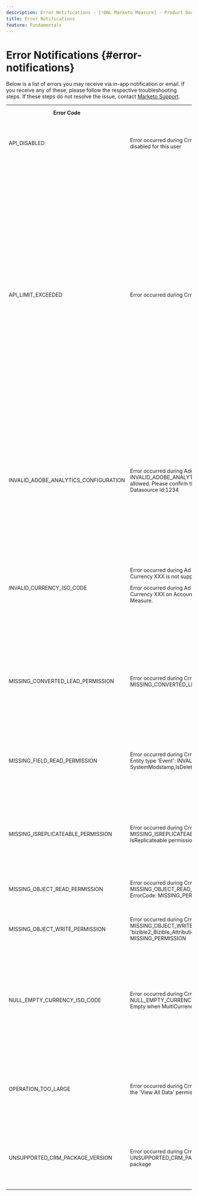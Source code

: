 ```yaml
---
description: Error Notifications - [!DNL Marketo Measure] - Product Documentation
title: Error Notifications
feature: Fundamentals
---
```

# Error Notifications {#error-notifications}

Below is a list of errors you may receive via in-app notification or email. If you receive any of these, please follow the respective troubleshooting steps. If these steps do not resolve the issue, contact [Marketo Support](https://nation.marketo.com/t5/support/ct-p/Support).

<table>
  <tbody>
    <tr>
      <th style="width:31%">Error Code</th>
      <th style="width:23%">Notification Example</th>
      <th style="width:23%">Description</th>
      <th style="width:23%">Troubleshooting Steps</th>
    </tr>
    <tr>
      <td>API_DISABLED</td>
      <td>Error occurred during Crm Import : API_DISABLED : API calls have been disabled for this user</td>
      <td>The API permission has been disabled for the Marketo Measure user.</td>
      <td>Refer to the following Salesforce documentation on <a href="https://help.salesforce.com/s/articleView?id=sf.branded_apps_commun_api_permset.htm&amp;type=5">how to enable API access</a>.</td>
    </tr>
    <tr>
      <td>API_LIMIT_EXCEEDED</td>
      <td>Error occurred during Crm Export : PI_LIMIT_EXCEEDED</td>
      <td>The CRM's API limit has been exceeded (24 hrs).</td>
      <td>Refer to the following documentation for your CRM for assistance adjusting API credit allocations:</p>
          <ul>
            <li><a href="https://learn.microsoft.com/en-us/dynamics365/fin-ops-core/dev-itpro/data-entities/service-protection-monitoring">Dynamics</a>
            </li>
            <li><a href="https://developer.salesforce.com/docs/atlas.en-us.salesforce_app_limits_cheatsheet.meta/salesforce_app_limits_cheatsheet/salesforce_app_limits_platform_api.htm">Salesforce</a>
            </li>
          </ul>
          <p>You may also adjust the CRM credits Marketo Measure uses following the below steps:</p>
          <ul>
            <li>Navigate to <b>Settings</b> > <b>CRM</b> > <b>General</b></li>
            <li>Update the Daily CRM API Limit<br/>
              <ul>
                <li><b>Note: Default is 100,000</b></li>
              </ul>
            </li>
          </ul>
          <p>
           <img src="assets/error-notifications-1.png">
          </p>
      </td>
    </tr>
    <tr>
      <td>INVALID_ADOBE_ANALYTICS_CONFIGURATION</td>
      <td>Error occurred during AdobeAnalytics Export: INVALID_ADOBE_ANALYTICS_CONFIGURATION : Error: Upload not allowed. Please confirm the datasource schema before upload. Datasource Id:1234</td>
      <td>The Adobe Analytics integration is not configured correctly.</td>
      <td>Refer to the following help articles to ensure correct configuration:
        <ul>
          <li>
            <a href="/help/marketo-measure-and-adobe/marketo-measure-integrations-with-adobe-analytics.md">Marketo Measure Integrations with Adobe Analytics</a>
          </li>
          <li>
            <a href="https://experienceleague.adobe.com/docs/core-services/interface/services/customer-attributes/t-crs-usecase.html">Create a Customer Attribute source and upload the data file</a>
          </li>
        </ul>
      </td>
    </tr>
    <tr>
      <td>INVALID_CURRENCY_ISO_CODE</td>
      <td>Error occurred during Ad Import: INVALID_CURRENCY_ISO_CODE: Currency XXX is not supported by Marketo Measure.
      <p>
      Error occurred during Ad Import: INVALID_CURRENCY_ISO_CODE : Currency XXX on Account for 1234 is not supported by Marketo Measure.</td>
      <td>An unsupported currency was encountered.</td>
      <td>In the source system indicated in the notification (Ad, Crm, Marketo) ensure the currency associated to the record has a supported & valid currency. Supported currencies are derived from ISO currency standards.</td>
    </tr>
    <tr>
      <td>MISSING_CONVERTED_LEAD_PERMISSION</td>
      <td>Error occurred during Crm Export: MISSING_CONVERTED_LEAD_PERMISSION</td>
      <td>Marketo Measure is missing the View/Edit Converted Leads permission</td>
      <td>Refer to the following Experience League document for assistance with enabling this permission in your CRM<br/>
          <a href="/help/marketo-measure-salesforce-reporting/additional-functionality/enabling-the-permission-to-edit-converted-leads.md">Enabling the Permission to Edit Converted Leads</a></td>
    </tr>
    <tr>
      <td>MISSING_FIELD_READ_PERMISSION</td>
      <td>Error occurred during Crm Import: MISSING_FIELD_READ_PERMISSION : Entity type 'Event': INVALID_FIELD:<br/>
    SystemModstamp,IsDeleted,WhoId,bizible2__Bizible_Touchpoint_Date__c</td>
      <td>Marketo Measure is missing read permissions to a required field.</td>
      <td>Refer to the following help articles for guidance on the permissions Marketo Measure requires:
        <ul>
          <li><a href="/help/marketo-measure-and-dynamics/getting-started-with-marketo-measure-and-dynamics/marketo-measure-dynamics-schema.md">Dynamics</a>
          </li>
          <li><a href="/help/configuration-and-setup/marketo-measure-and-salesforce/how-marketo-measure-and-salesforce-interact.md">Salesforce</a>
          </li>
        </ul>
      </td>
    </tr>
    <tr>
      <td>MISSING_ISREPLICATEABLE_PERMISSION</td>
      <td>Error occurred during Crm Import: MISSING_ISREPLICATEABLE_PERMISSION : We are missing IsReplicateable permission on Campaign</td>
      <td>This permission is required on Salesforce objects for us to keep your Marketo Measure and Salesforce in sync.</td>
      <td>Contact Salesforce support for assistance setting the replicateable permission on objects.</td>
    </tr>
    <tr>
      <td>MISSING_OBJECT_READ_PERMISSION</td>
      <td>Error occurred during Crm Import: MISSING_OBJECT_READ_PERMISSION : Entity type Campaign': CRM ErrorCode: MISSING_PERMISSION</td>
      <td>Marketo Measure is missing read permissions to a required object.</td>
      <td rowspan="2">Refer to the following help articles for guidance on the permissions Marketo Measure requires:
          <ul>
            <li><a href="/help/marketo-measure-and-dynamics/getting-started-with-marketo-measure-and-dynamics/marketo-measure-dynamics-schema.md">Dynamics</a>
            </li>
            <li><a href="/help/configuration-and-setup/marketo-measure-and-salesforce/how-marketo-measure-and-salesforce-interact.md">Salesforce</a>
            </li>
          </ul>
      </td>
    </tr>
    <tr>
      <td>MISSING_OBJECT_WRITE_PERMISSION</td>
      <td>Error occurred during Crm Export: MISSING_OBJECT_WRITE_PERMISSION : Entity type 'bizible2_Bizible_Attribution_Touchpoint': CRM ErrorCode: MISSING_PERMISSION</td>
      <td>Marketo Measure is missing write permissions to a required object.</td>
    </tr>
    <tr>
      <td>NULL_EMPTY_CURRENCY_ISO_CODE</td>
      <td>
        <p>
          Error occurred during Crm Import: NULL_EMPTY_CURRENCY_ISO_CODE: Currency ISO code is NULL or Empty when MultiCurrency is enabled for RecordId 1234
      </td>
      <td>Currency must be a supported ISO currency code.</td>
      <td>In the source system indicated in the notification (Ad, Crm, Marketo) ensure the currency associated to the record has a supported & valid currency. Supported currencies are derived from ISO currency standards.</td>
    </tr>
    <tr>
      <td>OPERATION_TOO_LARGE</td>
      <td>Error occurred during Crm Import: OPERATION_TOO_LARGE : We require the 'View All Data' permission to query activities successfully.</td>
      <td>CRM settings are not allowing Marketo Measure to query a large enough set of data</td>
      <td>Grant Marketo Measure 'View All Data' permissions on the designated object.
      <p>
      More info on the 'View All Data' permission <a href="https://developer.salesforce.com/docs/atlas.en-us.securityImplGuide.meta/securityImplGuide/users_profiles_view_all_mod_all.htm">can be found here</a>.</td>
    </tr>
    <tr>
      <td>UNSUPPORTED_CRM_PACKAGE_VERSION</td>
      <td>Error occurred during Crm Import: UNSUPPORTED_CRM_PACKAGE_VERSION : Please update your crm package</td>
      <td>The current package detected is no longer supported.</td>
      <td>Upgrade your package to the most recent version:
        <ul>
          <li><a href="/help/configuration-and-setup/marketo-measure-and-salesforce/best-practices-for-marketo-measure-crm-package.md">Best Practices</a>
          </li>
          <li><a href="/help/marketo-measure-and-dynamics/getting-started-with-marketo-measure-and-dynamics/microsoft-dynamics-crm-installation-guide.md">Dynamics</a>
          </li>
          <li><a href="/help/configuration-and-setup/marketo-measure-and-salesforce/marketo-measure-salesforce-package-installation-and-set-up.md">Salesforce</a>
          </li>
        </ul>
      </td>
    </tr>
  </tbody>
</table>
